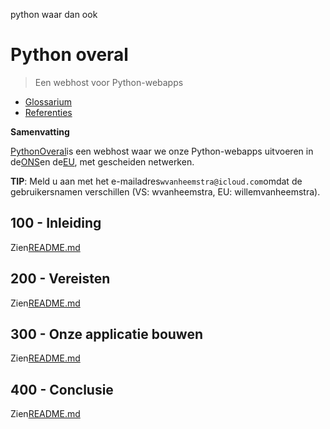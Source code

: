 python waar dan ook

# Python overal

> Een webhost voor Python-webapps

-   [Glossarium](./GLOSSARY.md)
-   [Referenties](./REFERENCES.md)

**Samenvatting**

[PythonOveral](https://www.pythonanywhere.com)is een webhost waar we onze Python-webapps uitvoeren in de[ONS](https://www.pythonanywhere.com/user/wvanheemstra/account/)en de[EU](https://eu.pythonanywhere.com/user/willemvanheemstra/account/), met gescheiden netwerken.

**TIP**: Meld u aan met het e-mailadres`wvanheemstra@icloud.com`omdat de gebruikersnamen verschillen (VS: wvanheemstra, EU: willemvanheemstra).

## 100 - Inleiding

Zien[README.md](./100/README.md)

## 200 - Vereisten

Zien[README.md](./200/README.md)

## 300 - Onze applicatie bouwen

Zien[README.md](./300/README.md)

## 400 - Conclusie

Zien[README.md](./400/README.md)
